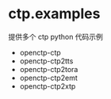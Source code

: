 # ctp.examples

提供多个 ctp python 代码示例

- openctp-ctp
- openctp-ctp2tts
- openctp-ctp2tora
- openctp-ctp2emt
- openctp-ctp2xtp
